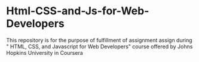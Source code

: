 # Html-CSS-and-Js-for-Web-Developers
This repository is for the purpose of fulfillment of assignment assign during " HTML, CSS, and Javascript for Web Developers"  course offered by Johns Hopkins University in Coursera
